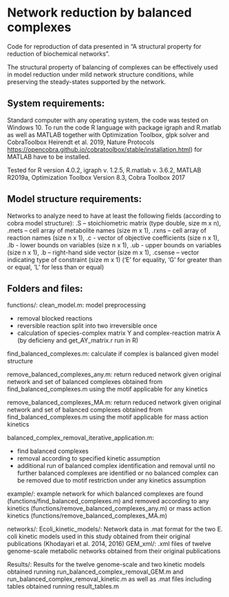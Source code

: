 ﻿# Network reduction by balanced complexes

Code for reproduction of data presented in “A structural property for reduction of biochemical networks”.

The structural property of balancing of complexes can be effectively used in model reduction under mild network structure conditions, while preserving the steady-states supported by the network.

System requirements: 
--------------------

Standard computer with any operating system, the code was tested 	on Windows 10.
To run the code R language with package igraph and R.matlab as well 	as MATLAB together with Optimization Toolbox, glpk solver and CobraToolbox 
Heirendt et al. 2019, Nature Protocols https://opencobra.github.io/cobratoolbox/stable/installation.html) for MATLAB have to be installed.

Tested for R version 4.0.2, igraph v. 1.2.5, R.matlab v. 3.6.2,
MATLAB R2019a, Optimization Toolbox Version 8.3, Cobra Toolbox 2017

Model structure requirements:
-----------------------------

Networks to analyze need to have at least the following fields (according to cobra model structure):
		.S – stoichiometric matrix (type double, size m x n),
		.mets – cell array of metabolite names (size m x 1),
		.rxns – cell array of reaction names (size n x 1),
		.c - vector of objective coefficients (size n x 1),
		.lb - lower bounds on variables (size n x 1),
		.ub - upper bounds on variables (size n x 1),
		.b – right-hand side vector (size m x 1),
		.csense – vector indicating type of constraint (size m x 1)
		(‘E’ for equality, ‘G’ for greater than or equal, ‘L’ for less than or equal)

Folders and files:
-----------------

functions/:
clean_model.m: model preprocessing 
- removal blocked reactions
- reversible reaction split into two irreversible once
- calculation of species-complex matrix Y and complex-reaction matrix A (by deficieny and get_AY_matrix.r run in R)

find_balanced_complexes.m: calculate if complex is balanced given model structure

remove_balanced_complexes_any.m: return reduced network given original network and set of balanced complexes obtained from find_balanced_complexes.m using the motif applicable for any kinetics 

remove_balanced_complexes_MA.m: return reduced network given original network and set of balanced complexes obtained from find_balanced_complexes.m using the motif applicable for mass action kinetics

balanced_complex_removal_iterative_application.m:
- find balanced complexes
- removal according to specified kinetic assumption
- additional run of balanced complex identification and removal until no further balanced complexes are identified or no balanced complex can be removed due to motif restriction under any kinetics assumption


example/: 
example network for which balanced complexes are found (functions/find_balanced_complexes.m) and removed according to any kinetics (functions/remove_balanced_complexes_any.m) or mass action kinetics (functions/remove_balanced_complexes_MA.m)

networks/: 
Ecoli_kinetic_models/: Network data in .mat format for the two E. coli kinetic models used in this study obtained from their original publications (Khodayari et al. 2014, 2016)
GEM_xml/: .xml files of twelve genome-scale metabolic networks obtained from their original publications 

Results/: 
Results for the twelve genome-scale and two kinetic models obtained running run_balanced_complex_removal_GEM.m and run_balanced_complex_removal_kinetic.m as well as .mat files including tables obtained running result_tables.m


